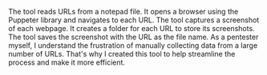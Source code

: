 The tool reads URLs from a notepad file.
It opens a browser using the Puppeter library and navigates to each URL.
The tool captures a screenshot of each webpage.
It creates a folder for each URL to store its screenshots.
The tool saves the screenshot with the URL as the file name.
As a pentester myself, I understand the frustration of manually collecting data from a large number of URLs. That's why I created this tool to help streamline the process and make it more efficient.
